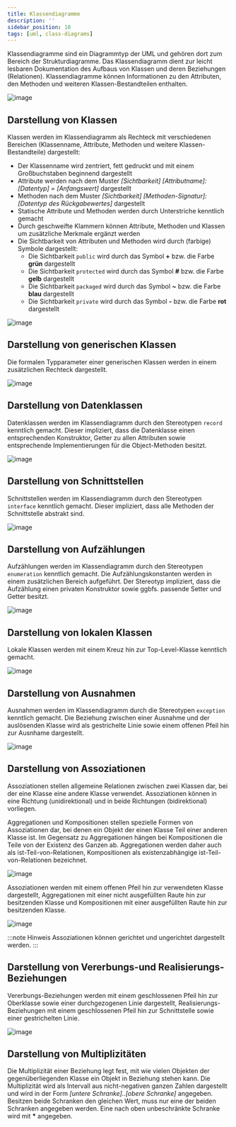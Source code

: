 ```yaml
---
title: Klassendiagramme
description: ''
sidebar_position: 10
tags: [uml, class-diagrams]
---
```


Klassendiagramme sind ein Diagrammtyp der UML und gehören dort zum Bereich der Strukturdiagramme. Das Klassendiagramm dient zur leicht lesbaren Dokumentation des Aufbaus von Klassen und deren Beziehungen (Relationen). Klassendiagramme können Informationen zu 
den Attributen, den Methoden und weiteren Klassen-Bestandteilen enthalten.

![image](https://user-images.githubusercontent.com/47243617/209097570-66e9f911-561c-46d8-885d-6b0d3bf591b3.png)

## Darstellung von Klassen
Klassen werden im Klassendiagramm als Rechteck mit verschiedenen Bereichen (Klassenname, Attribute, Methoden und weitere Klassen-Bestandteile) dargestellt:
- Der Klassenname wird zentriert, fett gedruckt und mit einem Großbuchstaben beginnend dargestellt
- Attribute werden nach dem Muster _[Sichtbarkeit]_ _[Attributname]: [Datentyp] = [Anfangswert]_ dargestellt
- Methoden nach dem Muster _[Sichtbarkeit]_ _[Methoden-Signatur]: [Datentyp des Rückgabewertes]_ dargestellt
- Statische Attribute und Methoden werden durch Unterstriche kenntlich gemacht
- Durch geschweifte Klammern können Attribute, Methoden und Klassen um zusätzliche Merkmale ergänzt werden
- Die Sichtbarkeit von Attributen und Methoden wird durch (farbige) Symbole dargestellt:
    - Die Sichtbarkeit `public` wird durch das Symbol **+** bzw. die Farbe **grün** dargestellt
    - Die Sichtbarkeit `protected` wird durch das Symbol **#** bzw. die Farbe **gelb** dargestellt
    - Die Sichtbarkeit `packaged` wird durch das Symbol **~** bzw. die Farbe **blau** dargestellt
    - Die Sichtbarkeit `private` wird durch das Symbol **-** bzw. die Farbe **rot** dargestellt

![image](https://user-images.githubusercontent.com/47243617/209098191-98db853b-d786-4ae3-a102-ec56d77a2bb5.png)

## Darstellung von generischen Klassen
Die formalen Typparameter einer generischen Klassen werden in einem zusätzlichen Rechteck dargestellt.

![image](https://user-images.githubusercontent.com/47243617/209132219-a29758d4-ec7a-4669-8fe6-edb9f4b9a5ea.png)

## Darstellung von Datenklassen
Datenklassen werden im Klassendiagramm durch den Stereotypen `record` kenntlich gemacht. Dieser impliziert, dass die Datenklasse einen entsprechenden Konstruktor, Getter zu allen Attributen sowie entsprechende Implementierungen für die Object-Methoden besitzt.

![image](https://user-images.githubusercontent.com/47243617/209132626-26008f36-10d0-44d8-860c-f7c328eadda9.png)

## Darstellung von Schnittstellen
Schnittstellen werden im Klassendiagramm durch den Stereotypen `interface` kenntlich gemacht. Dieser impliziert, dass alle Methoden der Schnittstelle abstrakt sind.

![image](https://user-images.githubusercontent.com/47243617/209098380-6f11ab79-52ca-43d5-9806-3f29451b9c77.png)

## Darstellung von Aufzählungen
Aufzählungen werden im Klassendiagramm durch den Stereotypen `enumeration` kenntlich gemacht. Die Aufzählungskonstanten werden in einem zusätzlichen Bereich aufgeführt. Der Stereotyp impliziert, dass die Aufzählung einen privaten Konstruktor sowie ggbfs. passende Setter und Getter besitzt.

![image](https://user-images.githubusercontent.com/47243617/209119681-d2113e1c-8af2-4bd9-9d84-f2f38fbdf760.png)

## Darstellung von lokalen Klassen
Lokale Klassen werden mit einem Kreuz hin zur Top-Level-Klasse kenntlich gemacht.

![image](https://user-images.githubusercontent.com/47243617/209119807-c1052a01-30d4-45fd-8842-3b7c1d5d943a.png)

## Darstellung von Ausnahmen
Ausnahmen werden im Klassendiagramm durch die Stereotypen `exception` kenntlich gemacht. Die Beziehung zwischen einer Ausnahme und der auslösenden Klasse wird als gestrichelte Linie sowie einem offenen Pfeil hin zur Ausnhame dargestellt.

![image](https://user-images.githubusercontent.com/47243617/209133018-8cc22d0e-04e6-49be-b7d0-853d79350275.png)


## Darstellung von Assoziationen
Assoziationen stellen allgemeine Relationen zwischen zwei Klassen dar, bei der eine Klasse eine andere Klasse verwendet. Assoziationen können in eine Richtung (unidirektional) und in beide Richtungen (bidirektional) vorliegen. 

Aggregationen und Kompositionen stellen spezielle Formen von Assoziationen dar, bei denen ein Objekt der einen Klasse Teil einer anderen Klasse ist. Im Gegensatz zu Aggregationen hängen bei Kompositionen die Teile von der Existenz des Ganzen ab. Aggregationen 
werden daher auch als ist-Teil-von-Relationen, Kompositionen als existenzabhängige ist-Teil-von-Relationen bezeichnet.

![image](https://user-images.githubusercontent.com/47243617/209120430-c8ce835a-436b-49b6-ba1b-eeb4b5d05735.png)

Assoziationen werden mit einem offenen Pfeil hin zur verwendeten Klasse dargestellt, Aggregationen mit einer nicht ausgefüllten Raute hin zur besitzenden Klasse und Kompositionen mit einer ausgefüllten Raute hin zur besitzenden Klasse.

![image](https://user-images.githubusercontent.com/47243617/209131609-17490a59-c8b0-4515-b251-1333701d5349.png)

:::note Hinweis
Assoziationen können gerichtet und ungerichtet dargestellt werden.
:::

## Darstellung von Vererbungs-und Realisierungs-Beziehungen
Vererbungs-Beziehungen werden mit einem geschlossenen Pfeil hin zur Oberklasse sowie einer durchgezogenen Linie dargestellt, Realisierungs-Beziehungen mit einem geschlossenen Pfeil hin zur Schnittstelle sowie einer gestrichelten Linie.

![image](https://user-images.githubusercontent.com/47243617/209131716-0978d3b1-1a2b-44a2-b231-10c2be60ad24.png)

## Darstellung von Multiplizitäten
Die Multiplizität einer Beziehung legt fest, mit wie vielen Objekten der gegenüberliegenden Klasse ein Objekt in Beziehung stehen kann. Die Multiplizität wird als Intervall aus nicht-negativen ganzen Zahlen dargestellt und wird in der Form 
_[untere Schranke]..[obere Schranke]_ angegeben. Besitzen beide Schranken den gleichen Wert, muss nur eine der beiden Schranken angegeben werden. Eine nach oben unbeschränkte Schranke wird mit **\*** angegeben.
